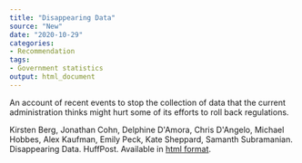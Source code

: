 ```yaml
---
title: "Disappearing Data"
source: "New"
date: "2020-10-29"
categories:
- Recommendation
tags:
- Government statistics
output: html_document
---
```


An account of recent events to stop the collection of data that the current administration thinks might hurt some of its efforts to roll back regulations.

<!---more--->

Kirsten Berg, Jonathan Cohn, Delphine D'Amora, Chris D'Angelo, Michael Hobbes, Alex Kaufman, Emily Peck, Kate Sheppard, Samanth Subramanian. Disappearing Data. HuffPost. Available in [html format][ber1].

[ber1]: https://highline.huffingtonpost.com/article/disappearing-data/
